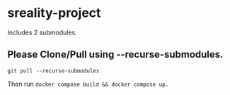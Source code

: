 # sreality-project

Includes 2 submodules. 
## Please Clone/Pull using --recurse-submodules. ##

```git pull --recurse-submodules```

Then run ```docker compose build && docker compose up.```
